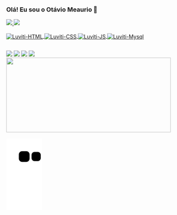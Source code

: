 ### Olá! Eu sou o Otávio Meaurio 👾



<div align="center">
  <a href="https://github.com/otaviomeaurio">
</div>

<div>
<a href="https://github.com/OtavioMeaurio">
<img height="140em" src="https://github-readme-stats.vercel.app/api?username=vivianeagnoletto&show_icons=true&theme=light&include_all_comits=true&count_private=true"/>
<img height="140em" src="https://github-readme-stats.vercel.app/api/top-langs/?username=vivianeagnoletto&layout-compact&langs_count=16&theme=light"/>

</div>


  <div  style="display: inline_block"><br>
    <img align="center" alt="Luviti-HTML" height="auto" width="auto" src="https://img.shields.io/badge/HTML5-E34F26?style=for-the-badge&logo=html5&logoColor=white">
    <img align="center" alt="Luviti-CSS" height="auto" width="auto" src="https://img.shields.io/badge/CSS3-1572B6?style=for-the-badge&logo=css3&logoColor=white">
    <img align="center" alt="Luviti-JS" height="auto" width="auto" src="https://img.shields.io/badge/JavaScript-F7DF1E?style=for-the- badge&logo=javascript&logoColor=black">
  <img align="center" alt="Luviti-Mysql" height="auto" width="auto" src="https://img.shields.io/badge/MySQL-00000F?style=for-the-badge&logo=mysql&logoColor=white">


  
  
</div>
  
  ##
 
<div> 
  <a href="https://instagram.com/ofc_barti_" target="_blank"><img src="https://img.shields.io/badge/-Instagram-%23E4405F?style=for-the-badge&logo=instagram&logoColor=white" target="_blank"></a>
 <a href="https://discord.gg/971498430906110092" target="_blank"><img src="https://img.shields.io/badge/Discord-7289DA?style=for-the-badge&logo=discord&logoColor=white" target="_blank"></a> 
  <a href ="mailto:otaviomeaurio737@gmail.com"><img src="https://img.shields.io/badge/-Gmail-%23333?style=for-the-badge&logo=gmail&logoColor=white" target="_blank"></a>
  <a href="https://www.linkedin.com/in/otavio-meaurio-7a512425b" target="_blank"><img src="https://img.shields.io/badge/-LinkedIn-%230077B5?style=for-the-badge&logo=linkedin&logoColor=white" target="_blank"></a> 
</div>

<img src="https://media.tenor.com/fT9yMSNVBlAAAAAM/meliodas.gif " height="200" width="440" >

![Snake animation](https://github.com/rafaballerini/rafaballerini/blob/output/github-contribution-grid-snake.svg)




